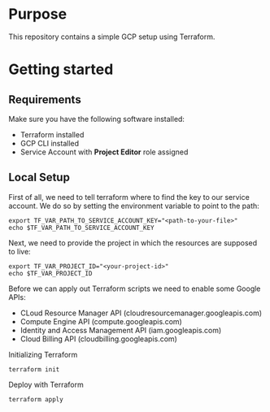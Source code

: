 # Purpose

This repository contains a simple GCP setup using Terraform.

# Getting started

## Requirements

Make sure you have the following software installed:
* Terraform installed
* GCP CLI installed 
* Service Account with **Project Editor** role assigned

## Local Setup

First of all, we need to tell terraform where to find the key to our service account.
We do so by setting the environment variable to point to the path:

```shell
export TF_VAR_PATH_TO_SERVICE_ACCOUNT_KEY="<path-to-your-file>"
echo $TF_VAR_PATH_TO_SERVICE_ACCOUNT_KEY
```

Next, we need to provide the project in which the resources are supposed to live:
```shell
export TF_VAR_PROJECT_ID="<your-project-id>"
echo $TF_VAR_PROJECT_ID
```

Before we can apply out Terraform scripts we need to enable some Google APIs:
* CLoud Resource Manager API (cloudresourcemanager.googleapis.com)
* Compute Engine API (compute.googleapis.com)
* Identity and Access Management API (iam.googleapis.com)
* Cloud Billing API (cloudbilling.googleapis.com) 

Initializing Terraform
```shell
terraform init
```

Deploy with Terraform
```shell
terraform apply
```